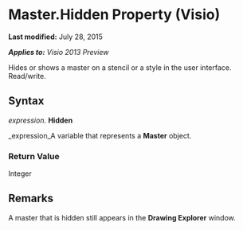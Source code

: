
# Master.Hidden Property (Visio)

 **Last modified:** July 28, 2015

 _**Applies to:** Visio 2013 Preview_

Hides or shows a master on a stencil or a style in the user interface. Read/write.


## Syntax

 _expression_. **Hidden**

 _expression_A variable that represents a  **Master** object.


### Return Value

Integer


## Remarks

A master that is hidden still appears in the  **Drawing Explorer** window.

